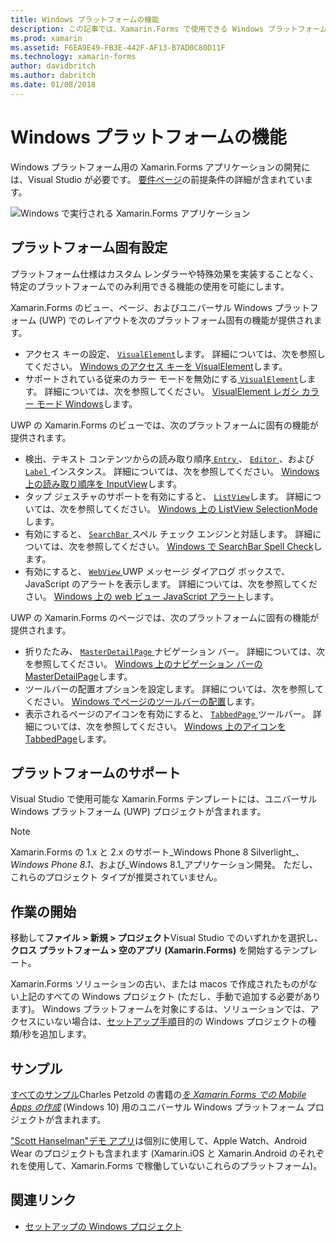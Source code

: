 ```yaml
---
title: Windows プラットフォームの機能
description: この記事では、Xamarin.Forms で使用できる Windows プラットフォームのサポートについて説明します。
ms.prod: xamarin
ms.assetid: F6EA9E49-FB3E-442F-AF13-B7AD0C80D11F
ms.technology: xamarin-forms
author: davidbritch
ms.author: dabritch
ms.date: 01/08/2018
---
```


# <a name="windows-platform-features"></a>Windows プラットフォームの機能

Windows プラットフォーム用の Xamarin.Forms アプリケーションの開発には、Visual Studio が必要です。 [要件ページ](~/get-started/requirements.md)の前提条件の詳細が含まれています。

![](images/allhanselman.png "Windows で実行される Xamarin.Forms アプリケーション")

## <a name="platform-specifics"></a>プラットフォーム固有設定

プラットフォーム仕様はカスタム レンダラーや特殊効果を実装することなく、特定のプラットフォームでのみ利用できる機能の使用を可能にします。

Xamarin.Forms のビュー、ページ、およびユニバーサル Windows プラットフォーム (UWP) でのレイアウトを次のプラットフォーム固有の機能が提供されます。

- アクセス キーの設定、 [ `VisualElement`](xref:Xamarin.Forms.VisualElement)します。 詳細については、次を参照してください。 [Windows のアクセス キーを VisualElement](visualelement-access-keys.md)します。
- サポートされている従来のカラー モードを無効にする[ `VisualElement`](xref:Xamarin.Forms.VisualElement)します。 詳細については、次を参照してください。 [VisualElement レガシ カラー モード Windows](legacy-color-mode.md)します。

UWP の Xamarin.Forms のビューでは、次のプラットフォームに固有の機能が提供されます。

- 検出、テキスト コンテンツからの読み取り順序[ `Entry` ](xref:Xamarin.Forms.Entry)、 [ `Editor` ](xref:Xamarin.Forms.Editor)、および[ `Label` ](xref:Xamarin.Forms.Label)インスタンス。 詳細については、次を参照してください。 [Windows 上の読み取り順序を InputView](inputview-reading-order.md)します。
- タップ ジェスチャのサポートを有効にすると、 [ `ListView`](xref:Xamarin.Forms.ListView)します。 詳細については、次を参照してください。 [Windows 上の ListView SelectionMode](listview-selectionmode.md)します。
- 有効にすると、 [ `SearchBar` ](xref:Xamarin.Forms.SearchBar)スペル チェック エンジンと対話します。 詳細については、次を参照してください。 [Windows で SearchBar Spell Check](searchbar-spell-check.md)します。
- 有効にすると、 [ `WebView` ](xref:Xamarin.Forms.WebView) UWP メッセージ ダイアログ ボックスで、JavaScript のアラートを表示します。 詳細については、次を参照してください。 [Windows 上の web ビュー JavaScript アラート](webview-javascript-alert.md)します。

UWP の Xamarin.Forms のページでは、次のプラットフォームに固有の機能が提供されます。

- 折りたたみ、 [ `MasterDetailPage` ](xref:Xamarin.Forms.MasterDetailPage)ナビゲーション バー。 詳細については、次を参照してください。 [Windows 上のナビゲーション バーの MasterDetailPage](masterdetailpage-navigation-bar.md)します。
- ツールバーの配置オプションを設定します。 詳細については、次を参照してください。 [Windows でページのツールバーの配置](page-toolbar-placement.md)します。
- 表示されるページのアイコンを有効にすると、 [ `TabbedPage` ](xref:Xamarin.Forms.TabbedPage)ツールバー。 詳細については、次を参照してください。 [Windows 上のアイコンを TabbedPage](tabbedpage-icons.md)します。

## <a name="platform-support"></a>プラットフォームのサポート

Visual Studio で使用可能な Xamarin.Forms テンプレートには、ユニバーサル Windows プラットフォーム (UWP) プロジェクトが含まれます。

> [!NOTE]
> Xamarin.Forms の 1.x と 2.x のサポート_Windows Phone 8 Silverlight_、 _Windows Phone 8.1_、および_Windows 8.1_アプリケーション開発。 ただし、これらのプロジェクト タイプが推奨されていません。

## <a name="getting-started"></a>作業の開始

移動して**ファイル > 新規 > プロジェクト**Visual Studio でのいずれかを選択し、**クロス プラットフォーム > 空のアプリ (Xamarin.Forms)** を開始するテンプレート。

Xamarin.Forms ソリューションの古い、または macos で作成されたものがない上記のすべての Windows プロジェクト (ただし、手動で追加する必要があります)。 Windows プラットフォームを対象にするは、ソリューションでは、アクセスにいない場合は、[セットアップ手順](installation/index.md)目的の Windows プロジェクトの種類/秒を追加します。

## <a name="samples"></a>サンプル

[すべてのサンプル](https://github.com/xamarin/xamarin-forms-book-preview-2)Charles Petzold の書籍の[*を Xamarin.Forms での Mobile Apps の作成*](~/xamarin-forms/creating-mobile-apps-xamarin-forms/index.md) (Windows 10) 用のユニバーサル Windows プラットフォーム プロジェクトが含まれます。

["Scott Hanselman"デモ アプリ](https://github.com/jamesmontemagno/Hanselman.Forms)は個別に使用して、Apple Watch、Android Wear のプロジェクトも含まれます (Xamarin.iOS と Xamarin.Android のそれぞれを使用して、Xamarin.Forms で稼働していないこれらのプラットフォーム)。

## <a name="related-links"></a>関連リンク

- [セットアップの Windows プロジェクト](~/xamarin-forms/platform/windows/installation/index.md)
